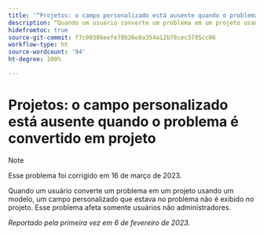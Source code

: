 ```yaml
---
title: '“Projetos: o campo personalizado está ausente quando o problema é convertido em projeto”'
description: “Quando um usuário converte um problema em um projeto usando um modelo, um campo personalizado que estava no problema não é exibido no projeto. Esse problema afeta somente usuários não administradores.”
hidefromtoc: true
source-git-commit: f7c00386eefe78b26e8a354a12b78cec3795cc06
workflow-type: ht
source-wordcount: '94'
ht-degree: 100%

---
```



# Projetos: o campo personalizado está ausente quando o problema é convertido em projeto

>[!NOTE]
>
>Esse problema foi corrigido em 16 de março de 2023.

Quando um usuário converte um problema em um projeto usando um modelo, um campo personalizado que estava no problema não é exibido no projeto. Esse problema afeta somente usuários não administradores.

_Reportado pela primeira vez em 6 de fevereiro de 2023._

